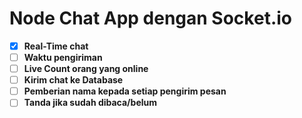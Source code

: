# Node Chat App dengan Socket.io

- [x] **Real-Time chat** 
- [ ] **Waktu pengiriman** 
- [ ] **Live Count orang yang online** 
- [ ] **Kirim chat ke Database** 
- [ ] **Pemberian nama kepada setiap pengirim pesan** 
- [ ] **Tanda jika sudah dibaca/belum** 